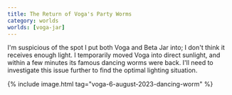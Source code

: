 ```yaml
---
title: The Return of Voga's Party Worms
category: worlds
worlds: [voga-jar]
---
```


I'm suspicious of the spot I put both Voga and Beta Jar into;
I don't think it receives enough light. I temporarily moved
Voga into direct sunlight, and within a few minutes its
famous dancing worms were back. I'll need to investigate this
issue further to find the optimal lighting situation.

{% include image.html tag="voga-6-august-2023-dancing-worm" %}